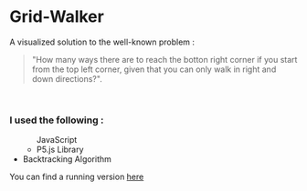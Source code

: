 # Grid-Walker
A visualized solution to the well-known problem : <blockquote>"How many ways there are to reach the botton right corner if you start from the top left corner, given that you can only walk in right and down directions?".</blockquote>
<br>
<h3>I used the following :</h3>
<ul>
  <ul>JavaScript<li>P5.js Library</li></ul>
  <li>Backtracking Algorithm</li>
</ul>
You can find a running version <a href="https://youssefali11997.github.io/Grid-Walker/index.html">here</a>
